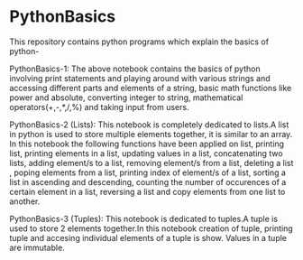 # PythonBasics
This repository contains python programs which explain the basics of python-

PythonBasics-1:
The above notebook contains the basics of python involving print statements and playing around with various strings and accessing different parts and elements of a string, basic math functions like power and absolute, converting integer to string, mathematical operators(+,-,*,/,%) and taking input from users.

PythonBasics-2 (Lists):
This notebook is completely dedicated to lists.A list in python is used to store multiple elements together, it is similar to an array. In this notebook the following functions have been applied on list, printing list, printing elements in a list, updating values in a list, concatenating two lists, adding element/s to a list, removing element/s from a list, deleting a list , poping elements from a list, printing index of element/s of a list, sorting a list in ascending and descending, counting the number of occurences of a certain element in a list, reversing a list and copy elements from one list to another.

PythonBasics-3 (Tuples):
This notebook is dedicated to tuples.A tuple is used to store 2 elements together.In this notebook creation of tuple, printing tuple and accesing individual elements of a tuple is show. Values in a tuple are immutable.
